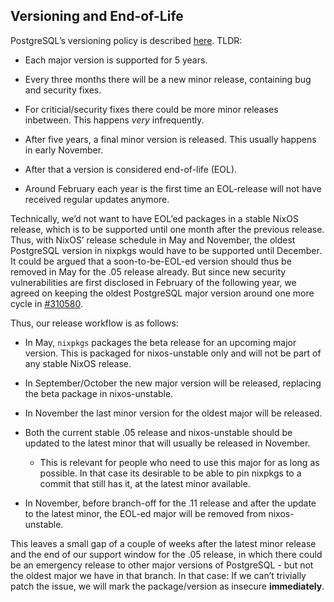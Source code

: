 ## Versioning and End-of-Life

PostgreSQL’s versioning policy is described [here](https://www.postgresql.org/support/versioning/). TLDR:

- Each major version is supported for 5 years.

- Every three months there will be a new minor release, containing bug and security fixes.

- For criticial/security fixes there could be more minor releases inbetween. This happens _very_ infrequently.

- After five years, a final minor version is released. This usually happens in early November.

- After that a version is considered end-of-life (EOL).

- Around February each year is the first time an EOL-release will not have received regular updates anymore.

Technically, we’d not want to have EOL’ed packages in a stable NixOS release, which is to be supported until one month after the previous release. Thus, with NixOS’ release schedule in May and November, the oldest PostgreSQL version in nixpkgs would have to be supported until December. It could be argued that a soon-to-be-EOL-ed version should thus be removed in May for the .05 release already. But since new security vulnerabilities are first disclosed in February of the following year, we agreed on keeping the oldest PostgreSQL major version around one more cycle in [\#310580](https://github.com/NixOS/nixpkgs/pull/310580#discussion_r1597284693).

Thus, our release workflow is as follows:

- In May, `nixpkgs` packages the beta release for an upcoming major version. This is packaged for nixos-unstable only and will not be part of any stable NixOS release.

- In September/October the new major version will be released, replacing the beta package in nixos-unstable.

- In November the last minor version for the oldest major will be released.

- Both the current stable .05 release and nixos-unstable should be updated to the latest minor that will usually be released in November.
  - This is relevant for people who need to use this major for as long as possible. In that case its desirable to be able to pin nixpkgs to a commit that still has it, at the latest minor available.

- In November, before branch-off for the .11 release and after the update to the latest minor, the EOL-ed major will be removed from nixos-unstable.

This leaves a small gap of a couple of weeks after the latest minor release and the end of our support window for the .05 release, in which there could be an emergency release to other major versions of PostgreSQL - but not the oldest major we have in that branch. In that case: If we can’t trivially patch the issue, we will mark the package/version as insecure **immediately**.
